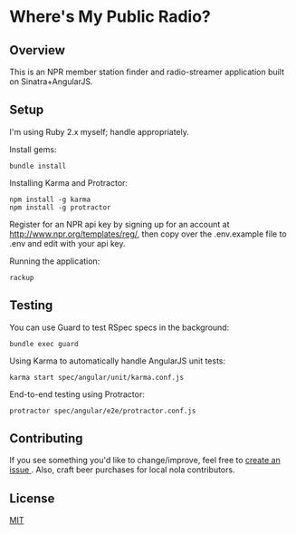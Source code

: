 # Where's My Public Radio?

## Overview

This is an NPR member station finder and radio-streamer application built on Sinatra+AngularJS.

## Setup

I'm using Ruby 2.x myself; handle appropriately.

Install gems:

```
bundle install
```

Installing Karma and Protractor:

```
npm install -g karma
npm install -g protractor
```

Register for an NPR api key by signing up for an account at http://www.npr.org/templates/reg/, then copy over the .env.example file to .env and edit with your api key.

Running the application:
```
rackup
```

## Testing

You can use Guard to test RSpec specs in the background:

```
bundle exec guard
```

Using Karma to automatically handle AngularJS unit tests:

```
karma start spec/angular/unit/karma.conf.js
```

End-to-end testing using Protractor:

```
protractor spec/angular/e2e/protractor.conf.js
```

## Contributing

If you see something you'd like to change/improve, feel free to [create an issue ](https://github.com/csampson/wheresmypublicradio/issues). Also, craft beer purchases for local nola contributors.

## License

[MIT](http://opensource.org/licenses/MIT)
